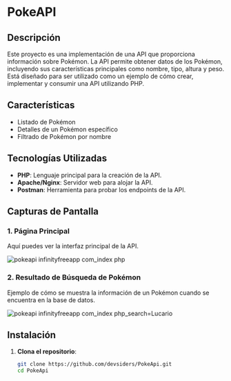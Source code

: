 # PokeAPI


## Descripción

Este proyecto es una implementación de una API que proporciona información sobre Pokémon. La API permite obtener datos de los Pokémon, incluyendo sus características principales como nombre, tipo, altura y peso. Está diseñado para ser utilizado como un ejemplo de cómo crear, implementar y consumir una API utilizando PHP.

## Características

- Listado de Pokémon
- Detalles de un Pokémon específico
- Filtrado de Pokémon por nombre

## Tecnologías Utilizadas

- **PHP**: Lenguaje principal para la creación de la API.
- **Apache/Nginx**: Servidor web para alojar la API.
- **Postman**: Herramienta para probar los endpoints de la API.

## Capturas de Pantalla

### 1. Página Principal

Aquí puedes ver la interfaz principal de la API.

![pokeapi infinityfreeapp com_index php](https://github.com/user-attachments/assets/d662fe39-8771-4812-b71f-3f1c948b485e)

### 2. Resultado de Búsqueda de Pokémon

Ejemplo de cómo se muestra la información de un Pokémon cuando se encuentra en la base de datos.

![pokeapi infinityfreeapp com_index php_search=Lucario](https://github.com/user-attachments/assets/c0357d7b-2024-4e68-9b1b-0e43c9eded8d)

## Instalación

1. **Clona el repositorio**:
   ```bash
   git clone https://github.com/devsiders/PokeApi.git
   cd PokeApi

